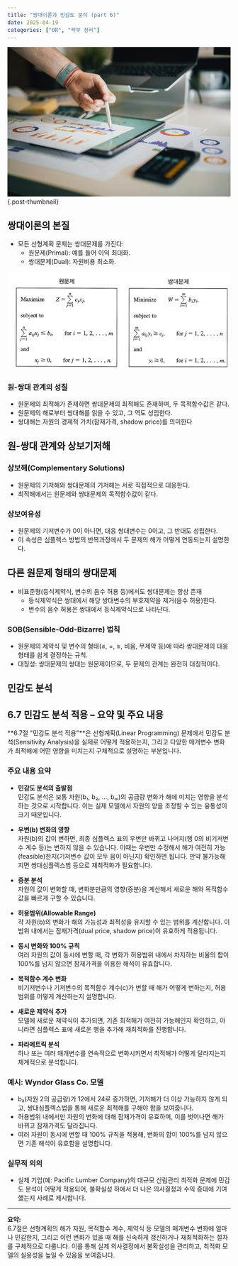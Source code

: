 ```yaml
---
title: "쌍대이론과 민감도 분석 (part 6)"
date: 2025-04-19
categories: ["OR", "학부 정리"]
---
```


![](/img/stat-thumb.jpg){.post-thumbnail}

## 쌍대이론의 본질

- 모든 선형계획 문제는 쌍대문제를 가진다:
    - 원문제(Primal): 예를 들어 이익 최대화.
    - 쌍대문제(Dual): 자원비용 최소화.

![원 문제와 쌍대 문제의 관계](img/2025-04-19-11-51-58.png)

### 원-쌍대 관계의 성질

- 원문제의 최적해가 존재하면 쌍대문제의 최적해도 존재하며, 두 목적함수값은 같다.
- 원문제의 해로부터 쌍대해를 읽을 수 있고, 그 역도 성립한다.
- 쌍대해는 자원의 경제적 가치(잠재가격, shadow price)를 의미한다

## 원-쌍대 관계와 상보기저해

### 상보해(Complementary Solutions)

- 원문제의 기저해와 쌍대문제의 기저해는 서로 직접적으로 대응한다.
- 최적해에서는 원문제와 쌍대문제의 목적함수값이 같다.

### 상보여유성

- 원문제의 기저변수가 0이 아니면, 대응 쌍대변수는 0이고, 그 반대도 성립한다.
- 이 속성은 심플렉스 방법의 반복과정에서 두 문제의 해가 어떻게 연동되는지 설명한다.

## 다른 원문제 형태의 쌍대문제

- 비표준형(등식제약식, 변수의 음수 허용 등)에서도 쌍대문제는 항상 존재
    - 등식제약식은 쌍대에서 해당 쌍대변수의 부호제약을 제거(음수 허용)한다.
    - 변수의 음수 허용은 쌍대에서 등식제약식으로 나타난다.

### SOB(Sensible-Odd-Bizarre) 법칙

- 원문제의 제약식 및 변수의 형태(≤, =, ≥, 비음, 무제약 등)에 따라 쌍대문제의 대응 형태를 쉽게 결정하는 규칙.
- 대칭성: 쌍대문제의 쌍대는 원문제이므로, 두 문제의 관계는 완전히 대칭적이다.

## 민감도 분석

## 6.7 민감도 분석 적용 – 요약 및 주요 내용

**6.7절 "민감도 분석 적용"**은 선형계획(Linear Programming) 문제에서 민감도 분석(Sensitivity Analysis)을 실제로 어떻게 적용하는지, 그리고 다양한 매개변수 변화가 최적해에 어떤 영향을 미치는지 구체적으로 설명하는 부분입니다.

### 주요 내용 요약

- **민감도 분석의 출발점**  
  민감도 분석은 보통 자원(b₁, b₂, ..., bₘ)의 공급량 변화가 해에 미치는 영향을 분석하는 것으로 시작합니다. 이는 실제 모델에서 자원의 양을 조정할 수 있는 융통성이 크기 때문입니다.

- **우변(b) 변화의 영향**  
  자원(b)의 값이 변하면, 최종 심플렉스 표의 우변만 바뀌고 나머지(행 0의 비기저변수 계수 등)는 변하지 않을 수 있습니다. 이때는 우변만 수정해서 해가 여전히 가능(feasible)한지(기저변수 값이 모두 음이 아닌지) 확인하면 됩니다. 만약 불가능해지면 쌍대심플렉스법 등으로 재최적화가 필요합니다.

- **증분 분석**  
  자원의 값이 변화할 때, 변화분만큼의 영향(증분)을 계산해서 새로운 해와 목적함수 값을 빠르게 구할 수 있습니다.

- **허용범위(Allowable Range)**  
  각 자원(b)의 변화가 해의 가능성과 최적성을 유지할 수 있는 범위를 계산합니다. 이 범위 내에서는 잠재가격(dual price, shadow price)이 유효하게 적용됩니다.

- **동시 변화와 100% 규칙**  
  여러 자원의 값이 동시에 변할 때, 각 변화가 허용범위 내에서 차지하는 비율의 합이 100%를 넘지 않으면 잠재가격을 이용한 해석이 유효합니다.

- **목적함수 계수 변화**  
  비기저변수나 기저변수의 목적함수 계수(c)가 변할 때 해가 어떻게 변하는지, 허용범위를 어떻게 계산하는지 설명합니다.

- **새로운 제약식 추가**  
  모델에 새로운 제약식이 추가되면, 기존 최적해가 여전히 가능해인지 확인하고, 아니라면 심플렉스 표에 새로운 행을 추가해 재최적화를 진행합니다.

- **파라메트릭 분석**  
  하나 또는 여러 매개변수를 연속적으로 변화시키면서 최적해가 어떻게 달라지는지 체계적으로 분석합니다.

### 예시: Wyndor Glass Co. 모델

- b₂(자원 2의 공급량)가 12에서 24로 증가하면, 기저해가 더 이상 가능하지 않게 되고, 쌍대심플렉스법을 통해 새로운 최적해를 구해야 함을 보여줍니다.
- 허용범위 내에서만 자원의 변화에 대해 잠재가격이 유효하며, 이를 벗어나면 해가 바뀌고 잠재가격도 달라집니다.
- 여러 자원이 동시에 변할 때 100% 규칙을 적용해, 변화의 합이 100%를 넘지 않으면 기존 해석이 유효함을 설명합니다.

### 실무적 의의

- 실제 기업(예: Pacific Lumber Company)의 대규모 산림관리 최적화 문제에 민감도 분석이 어떻게 적용되어, 불확실성 하에서 더 나은 의사결정과 수익 증대에 기여했는지 사례로 제시합니다.

---

**요약:**  
6.7절은 선형계획의 해가 자원, 목적함수 계수, 제약식 등 모델의 매개변수 변화에 얼마나 민감한지, 그리고 이런 변화가 있을 때 해를 신속하게 갱신하거나 재최적화하는 절차를 구체적으로 다룹니다. 이를 통해 실제 의사결정에서 불확실성을 관리하고, 최적화 모델의 실용성을 높일 수 있음을 보여줍니다.



